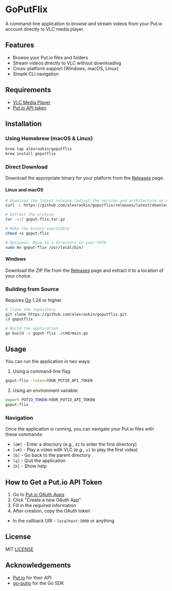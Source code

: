 # GoPutFlix

A command-line application to browse and stream videos from your Put.io account directly to VLC media player.

## Features

- Browse your Put.io files and folders
- Stream videos directly to VLC without downloading
- Cross-platform support (Windows, macOS, Linux)
- Simple CLI navigation

## Requirements

- [VLC Media Player](https://www.videolan.org/vlc/)
- [Put.io API token](https://app.put.io/settings/account/oauth/apps)

## Installation

### Using Homebrew (macOS & Linux)

```bash
brew tap alexraskin/goputflix
brew install goputflix
```

### Direct Download

Download the appropriate binary for your platform from the [Releases](https://github.com/alexraskin/goputflix/releases) page.

#### Linux and macOS

```bash
# Download the latest release (adjust the version and architecture as needed)
curl -L https://github.com/alexraskin/goputflix/releases/latest/download/goput-flix_Linux_x86_64.tar.gz -o goput-flix.tar.gz

# Extract the archive
tar -xzf goput-flix.tar.gz

# Make the binary executable
chmod +x goput-flix

# Optional: Move to a directory in your PATH
sudo mv goput-flix /usr/local/bin/
```

#### Windows

Download the ZIP file from the [Releases](https://github.com/alexraskin/goputflix/releases) page and extract it to a location of your choice.

### Building from Source

Requires [Go](https://golang.org/dl/) 1.24 or higher.

```bash
# Clone the repository
git clone https://github.com/alexraskin/goputflix.git
cd goputflix

# Build the application
go build -o goput-flix ./cmd/main.go
```

## Usage

You can run the application in two ways:

1. Using a command-line flag:
```bash
goput-flix -token=YOUR_PUTIO_API_TOKEN
```

2. Using an environment variable:
```bash
export PUTIO_TOKEN=YOUR_PUTIO_API_TOKEN
goput-flix
```

### Navigation

Once the application is running, you can navigate your Put.io files with these commands:

- `[d#]` - Enter a directory (e.g., `d1` to enter the first directory)
- `[v#]` - Play a video with VLC (e.g., `v1` to play the first video)
- `[b]` - Go back to the parent directory
- `[q]` - Quit the application
- `[h]` - Show help

## How to Get a Put.io API Token

1. Go to [Put.io OAuth Apps](https://app.put.io/settings/account/oauth/apps)
2. Click "Create a new OAuth App"
3. Fill in the required information
4. After creation, copy the OAuth token 
- In the callback URI - `localhost:3000` or anything

## License

MIT [LICENSE](LICENSE)

## Acknowledgements

- [Put.io](https://put.io) for their API
- [go-putio](https://github.com/putdotio/go-putio) for the Go SDK 